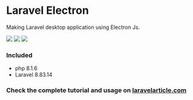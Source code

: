 # Laravel Electron

Making Laravel desktop application using Electron Js.

<p>
    <a href="https://creativecommons.org/licenses/by/4.0/"><img src="https://badgen.net/badge/licence/CC BY 4.0/23BCCB" /></a>
    <a href="https://twitter.com/laravelarticle"><img src="https://badgen.net/badge/twitter/@laravelarticle/1DA1F2?icon&label" /></a>
    <a href="https://facebook.com/laravelarticle"><img src="https://badgen.net/badge/facebook/laravelarticle/3b5998"/></a>
</p>

### Included

- php 8.1.6
- Laravel 8.83.14

### Check the complete tutorial and usage on [laravelarticle.com](https://laravelarticle.com/laravel-desktop-application-using-electron-js)
